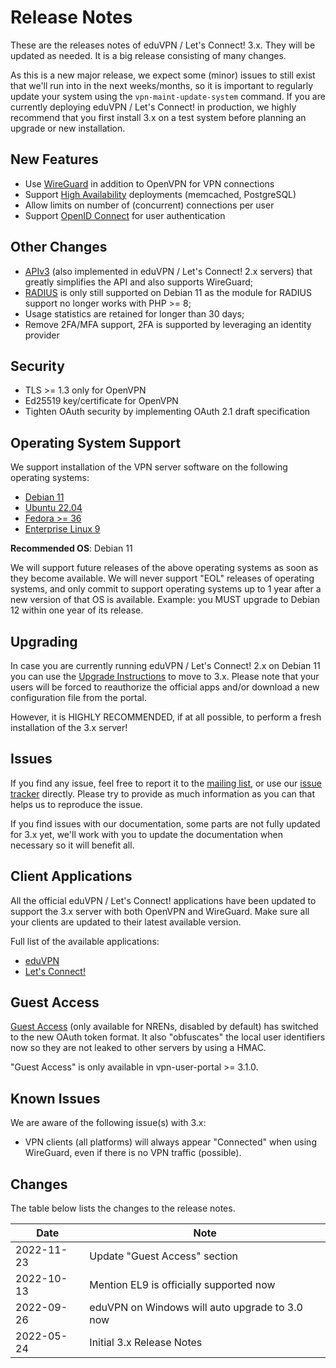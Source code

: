 # Release Notes

These are the releases notes of eduVPN / Let's Connect! 3.x. They will be 
updated as needed. It is a big release consisting of many changes.

As this is a new major release, we expect some (minor) issues to still exist 
that we'll run into in the next weeks/months, so it is important to regularly 
update your system using the `vpn-maint-update-system` command. If you are 
currently deploying eduVPN / Let's Connect! in production, we highly recommend 
that you first install 3.x on a test system before planning an upgrade or new 
installation.

## New Features

- Use [WireGuard](https://www.wireguard.com/) in addition to OpenVPN for VPN 
  connections
- Support [High Availability](HA.md) deployments (memcached, PostgreSQL)
- Allow limits on number of (concurrent) connections per user
- Support [OpenID Connect](MOD_AUTH_OPENIDC.md) for user authentication

## Other Changes

- [APIv3](API.md) (also implemented in eduVPN / Let's Connect! 2.x servers) 
  that greatly simplifies the API and also supports WireGuard;
- [RADIUS](RADIUS.md) is only still supported on Debian 11 as the module for 
  RADIUS support no longer works with PHP >= 8;
- Usage statistics are retained for longer than 30 days;
- Remove 2FA/MFA support, 2FA is supported by leveraging an identity provider

## Security

- TLS >= 1.3 only for OpenVPN
- Ed25519 key/certificate for OpenVPN
- Tighten OAuth security by implementing OAuth 2.1 draft specification

## Operating System Support

We support installation of the VPN server software on the following operating 
systems:

- [Debian 11](DEPLOY_DEBIAN.md)
- [Ubuntu 22.04](DEPLOY_DEBIAN.md)
- [Fedora >= 36](DEPLOY_FEDORA.md)
- [Enterprise Linux 9](DEPLOY_EL.md)

**Recommended OS**: Debian 11

We will support future releases of the above operating systems as soon as they 
become available. We will never support "EOL" releases of operating systems, 
and only commit to support operating systems up to 1 year after a new version 
of that OS is available. Example: you MUST upgrade to Debian 12 within one year 
of its release.

## Upgrading

In case you are currently running eduVPN / Let's Connect! 2.x on Debian 11 you 
can use the [Upgrade Instructions](FROM_2_TO_3.md) to move to 3.x. Please note 
that your users will be forced to reauthorize the official apps and/or download 
a new configuration file from the portal.

However, it is HIGHLY RECOMMENDED, if at all possible, to perform a fresh 
installation of the 3.x server!

## Issues

If you find any issue, feel free to report it to the 
[mailing list](https://lists.geant.org/sympa/info/eduvpn-deploy), or use our 
[issue tracker](https://todo.sr.ht/~eduvpn/server) directly. Please try to 
provide as much information as you can that helps us to reproduce the issue.

If you find issues with our documentation, some parts are not fully updated for
3.x yet, we'll work with you to update the documentation when necessary so it 
will benefit all.

## Client Applications

All the official eduVPN / Let's Connect! applications have been updated to 
support the 3.x server with both OpenVPN and WireGuard. Make sure all your 
clients are updated to their latest available version. 

Full list of the available applications:

* [eduVPN](https://app.eduvpn.org/)
* [Let's Connect!](https://app.letsconnect-vpn.org/)

## Guest Access 

[Guest Access](GUEST_ACCESS.md) (only available for NRENs, disabled by default) 
has switched to the new OAuth token format. It also "obfuscates" the local user
identifiers now so they are not leaked to other servers by using a HMAC.

"Guest Access" is only available in vpn-user-portal >= 3.1.0.

## Known Issues

We are aware of the following issue(s) with 3.x:

* VPN clients (all platforms) will always appear "Connected" when using 
  WireGuard, even if there is no VPN traffic (possible).
  
## Changes

The table below lists the changes to the release notes.

| Date       | Note                                           |
| ---------- | ---------------------------------------------- |
| 2022-11-23 | Update "Guest Access" section                  |
| 2022-10-13 | Mention EL9 is officially supported now        |
| 2022-09-26 | eduVPN on Windows will auto upgrade to 3.0 now |
| 2022-05-24 | Initial 3.x Release Notes                      | 
